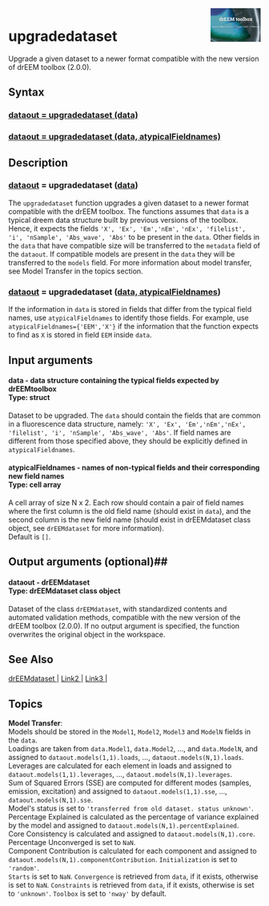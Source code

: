 <img src="top right corner logo.png" width="100" height="auto" align="right"/>

# upgradedataset  #
Upgrade a given dataset to a newer format compatible with the new version of drEEM toolbox (2.0.0).



## Syntax

### [dataout = upgradedataset (data)](#syntax1) ###
### [dataout = upgradedataset (data, atypicalFieldnames)](#syntax1) ###




## Description ##
### [dataout](#varargout) = upgradedataset ([data](#varargin)) <a name="syntax1"></a>
The `upgradedataset` function upgrades a given dataset to a newer format compatible with the drEEM toolbox. The functions assumes that `data` is a typical dreem data structure built by previous versions of the toolbox. Hence, it expects the fields  `'X', 'Ex', 'Em','nEm',` `'nEx', 'filelist', 'i', 'nSample', 'Abs_wave', 'Abs'` to be present in the `data`. Other fields in the `data` that have compatible size will be transferred to the `metadata` field of the `dataout`. If compatible models are present in the `data` they will be transferred to the `models` field. For more information about model transfer, see Model Transfer in  the topics section.

### [dataout](#varargout) = upgradedataset ([data, atypicalFieldnames](#varargin)) <a name="syntax1"></a>
If the information in `data` is stored in fields that differ from the typical field names, use `atypicalFieldnames` to identify those fields. For example, use `atypicalFieldnames={'EEM','X'}` if the information that the function expects to find as `X` is stored in field `EEM` inside `data`. 



## Input arguments ##
#### data - data structure containing the typical fields expected by drEEMtoolbox <a name="varargin"></a> <br> Type: struct
Dataset to be upgraded. The `data` should contain the fields that are common in a fluorescence data structure, namely: `'X', 'Ex', 'Em','nEm','nEx', 'filelist', 'i', 'nSample', 'Abs_wave', 'Abs'`. If field names are different from those specified above, they should be explicitly defined in `atypicalFieldnames`.




#### atypicalFieldnames - names of non-typical fields and their corresponding new field names<a name="varargin"></a> <br> Type:  cell array

A cell array of size N x 2. Each row should contain a pair of field names where the first column is the old field name (should exist in `data`), and the second column is the new field name (should exist in drEEMdataset class object, see `drEEMdataset` for more information). <br>Default is `[]`.


## Output arguments (optional)##
#### dataout - drEEMdataset   <a name="varargin"></a> <br> Type: drEEMdataset class object
Dataset of the class `drEEMdataset`, with standardized contents and automated validation methods, compatible with the new version of the drEEM toolbox (2.0.0).
If no output argument is specified, the function overwrites the original object in the workspace.



## See Also ##

<a href="link.com"> drEEMdataset </a> | 
<a href="link.com"> Link2 </a> |
<a href="link.com"> Link3 </a> |


## Topics ##
**Model Transfer**:<br>
Models should be stored in the `Model1`, `Model2`, `Model3` and `ModelN` fields in the `data`.<br>
Loadings are taken from `data.Model1`, `data.Model2`, ..., and `data.ModelN`, and assigned to `dataout.models(1,1).loads`, ..., `dataout.models(N,1).loads`.<br>
Leverages are calculated for each element in loads and assigned to `dataout.models(1,1).leverages`, ..., `dataout.models(N,1).leverages`.<br>
Sum of Squared Errors (SSE) are computed for different modes (samples, emission, excitation) and assigned to `dataout.models(1,1).sse`, ..., `dataout.models(N,1).sse`.<br>
Model's status is set to `'transferred from old dataset. status unknown'`.<br>
Percentage Explained is calculated as the percentage of variance explained by the model and assigned to `dataout.models(N,1).percentExplained`.<br>
Core Consistency is calculated and assigned to `dataout.models(N,1).core`.<br>
Percentage Unconverged is set to `NaN`.<br>
Component Contribution is calculated for each component and assigned to `dataout.models(N,1).componentContribution`.
`Initialization` is set to `'random'`.<br>
`Starts` is set to `NaN`.
`Convergence` is retrieved from `data`, if it exists, otherwise is set to `NaN`.
`Constraints` is retrieved from `data`, if it exists, otherwise is set to `'unknown'`.
`Toolbox` is set to `'nway'` by default.



